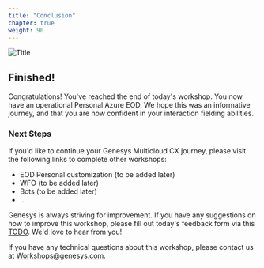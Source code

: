 ```yaml
---
title: "Conclusion"
chapter: true
weight: 90
---
```

![Title](/images/Conclusion.jpg)

## Finished!

Congratulations! You've reached the end of today's workshop. You now have an operational Personal Azure EOD. We hope this was an informative journey, and that you are now confident in your interaction fielding abilities.  

### Next Steps
If you'd like to continue your Genesys Multicloud CX journey, please visit the following links to complete other workshops:

* EOD Personal customization (to be added later)
* WFO (to be added later)
* Bots (to be added later)
* ...

Genesys is always striving for improvement. If you have any suggestions on how to improve this workshop, please fill out today's feedback form via this [TODO](TODO). We'd love to hear from you!

If you have any technical questions about this workshop, please contact us at Workshops@genesys.com.
